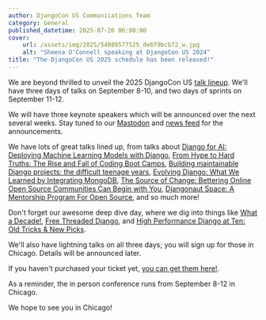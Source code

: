 ```yaml
---
author: DjangoCon US Communications Team
category: General
published_datetime: 2025-07-26 06:00:00
cover:
    url: /assets/img/2025/54089577525_de6f9bcb72_w.jpg
    alt: "Sheena O'Connell speaking at DjangoCon US 2024"
title: "The DjangoCon US 2025 schedule has been released!"
---
```


We are beyond thrilled to unveil the 2025 DjangoCon US [talk lineup](/schedule/). We'll have three days of talks on September 8-10, and two days of sprints on September 11-12.

We will have three keynote speakers which will be announced over the next several weeks. Stay tuned to our [Mastodon](https://fosstodon.org/@djangocon) and [news feed](/news/) for the announcements.

We have lots of great talks lined up, from talks about [Django for AI: Deploying Machine Learning Models with Django](/talks/django-for-ai-deploying-machine-learning-models-with-django/), [From Hype to Hard Truths: The Rise and Fall of Coding Boot Camps](/talks/from-hype-to-hard-truths-the-rise-and-fall-of-coding-boot-camps/), [Building maintainable Django projects: the difficult teenage years](/talks/building-maintainable-django-projects-the-difficult-teenage-years/), [Evolving Django: What We Learned by Integrating MongoDB](/talks/evolving-django-what-we-learned-by-integrating-mongodb/), [The Source of Change: Bettering Online Open Source Communities Can Begin with You](/talks/the-source-of-change-bettering-online-open-source-communities-can-begin-with-you/), [Djangonaut Space: A Mentorship Program For Open Source](/talks/djangonaut-space-a-mentorship-program-for-open-source/), and so much more!

Don't forget our awesome deep dive day, where we dig into things like [What a Decade!](/talks/what-a-decade/), [Free Threaded Django](/talks/free-threaded-django/), and [High Performance Django at Ten: Old Tricks & New Picks](/talks/high-performance-django-at-ten-old-tricks-new-picks/).

We'll also have lightning talks on all three days; you will sign up for those in Chicago. Details will be announced later.

If you haven't purchased your ticket yet, [you can get them here!](https://ti.to/defna/djangocon-us-2025).

As a reminder, the in person conference runs from September 8-12 in Chicago.

We hope to see you in Chicago! 